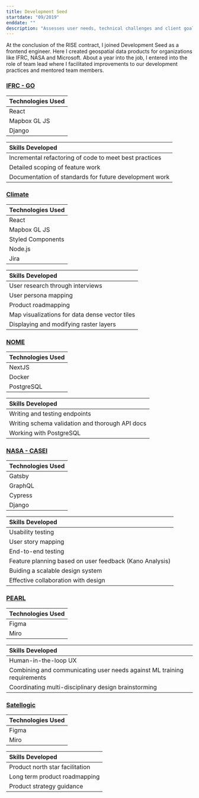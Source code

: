 ```yaml
---
title: Development Seed
startdate: "09/2019"
enddate: ""
description: "Assesses user needs, technical challenges and client goals to create product road maps and technical implementation plans."
---
```


At the conclusion of the RISE contract, I joined Development Seed as a frontend engineer. Here I created geospatial data products for organizations like IFRC, NASA and Microsoft. About a year into the job, I entered into the role of team lead where I facilitated improvements to our development practices and mentored team members. 

### [IFRC - GO](https://go.ifrc.org/)


| Technologies Used | 
| :----------       | 
| React            | 
| Mapbox GL JS             | 
| Django              | 


| Skills Developed |
| :----- |
| Incremental refactoring of code to meet best practices |
| Detailed scoping of feature work |
| Documentation of standards for future development work |

### [Climate](https://climate.com/)


| Technologies Used | 
| :----------       | 
| React             | 
| Mapbox GL JS      | 
| Styled Components | 
| Node.js           | 
| Jira              | 


| Skills Developed |
| :----- |
| User research through interviews |
| User persona mapping |
| Product roadmapping |
| Map visualizations for data dense vector tiles |
| Displaying and modifying raster layers |

### [NOME](https://trajectorymagazine.com/open-source-in-the-intelligence-community/)


| Technologies Used | 
| :----------       | 
| NextJS             | 
| Docker      | 
| PostgreSQL | 



| Skills Developed |
| :----- |
| Writing and testing endpoints |
| Writing schema validation and thorough API docs |
| Working with PostgreSQL |

### [NASA - CASEI](https://impact.earthdata.nasa.gov/casei/)


| Technologies Used | 
| :----------       | 
| Gatsby             | 
| GraphQL      | 
| Cypress | 
| Django | 



| Skills Developed |
| :----- |
| Usability testing |
| User story mapping |
| End-to-end testing |
| Feature planning based on user feedback (Kano Analysis) |
| Buiding a scalable design system |
| Effective collaboration with design |

### [PEARL](https://developmentseed.org/projects/pearl-land-mapping)


| Technologies Used | 
| :----------       | 
| Figma             | 
| Miro      | 



| Skills Developed |
| :----- |
| Human-in-the-loop UX |
| Combining and communicating user needs against ML training requirements |
| Coordinating multi-disciplinary design brainstorming |

### [Satellogic](https://satellogic.com/)


| Technologies Used | 
| :----------       | 
| Figma             | 
| Miro      | 



| Skills Developed |
| :----- |
| Product north star facilitation |
| Long term product roadmapping |
| Product strategy guidance |

